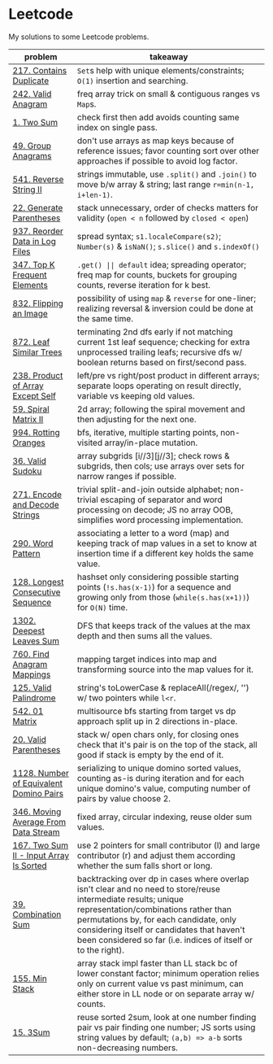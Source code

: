 # Leetcode

My solutions to some Leetcode problems.

| **problem**                                                                        | **takeaway**                                                                                                                                                                                                                                                                                                     |
| ---------------------------------------------------------------------------------- | ---------------------------------------------------------------------------------------------------------------------------------------------------------------------------------------------------------------------------------------------------------------------------------------------------------------- |
| [217. Contains Duplicate](217_contains-duplicate.md)                               | `Set`s help with unique elements/constraints; `O(1)` insertion and searching.                                                                                                                                                                                                                                    |
| [242. Valid Anagram](242_valid-anagram.md)                                         | freq array trick on small & contiguous ranges vs `Map`s.                                                                                                                                                                                                                                                         |
| [1. Two Sum](1_two-sum.md)                                                         | check first then add avoids counting same index on single pass.                                                                                                                                                                                                                                                  |
| [49. Group Anagrams](49_group-anagrams.md)                                         | don't use arrays as map keys because of reference issues; favor counting sort over other approaches if possible to avoid log factor.                                                                                                                                                                             |
| [541. Reverse String II](541_reverse-string-ii.md)                                 | strings immutable, use `.split()` and `.join()` to move b/w array & string; last range `r=min(n-1, i+len-1)`.                                                                                                                                                                                                    |
| [22. Generate Parentheses](22_generate-parentheses.md)                             | stack unnecessary, order of checks matters for validity (`open < n` followed by `closed < open`)                                                                                                                                                                                                                 |
| [937. Reorder Data in Log Files](937_reorder-data-in-log-files.md)                 | spread syntax; `s1.localeCompare(s2)`; `Number(s)` & `isNaN()`; `s.slice()` and `s.indexOf()`                                                                                                                                                                                                                    |
| [347. Top K Frequent Elements](347_top-k-frequent-elements.md)                     | `.get() \|\| default` idea; spreading operator; freq map for counts, buckets for grouping counts, reverse iteration for k best.                                                                                                                                                                                  |
| [832. Flipping an Image](832_flipping-an-image.md)                                 | possibility of using `map` & `reverse` for one-liner; realizing reversal & inversion could be done at the same time.                                                                                                                                                                                             |
| [872. Leaf Similar Trees](872_leaf-similar-trees.md)                               | terminating 2nd dfs early if not matching current 1st leaf sequence; checking for extra unprocessed trailing leafs; recursive dfs w/ boolean returns based on first/second pass.                                                                                                                                 |
| [238. Product of Array Except Self](238_product-of-array-except-self.md)           | left/pre vs right/post product in different arrays; separate loops operating on result directly, variable vs keeping old values.                                                                                                                                                                                 |
| [59. Spiral Matrix II](59_spiral-matrix-ii.md)                                     | 2d array; following the spiral movement and then adjusting for the next one.                                                                                                                                                                                                                                     |
| [994. Rotting Oranges](994_rotting-oranges.md)                                     | bfs, iterative, multiple starting points, non-visited array/in-place mutation.                                                                                                                                                                                                                                   |
| [36. Valid Sudoku](36_valid-sudoku.md)                                             | array subgrids [i//3][j//3]; check rows & subgrids, then cols; use arrays over sets for narrow ranges if possible.                                                                                                                                                                                               |
| [271. Encode and Decode Strings](271_encode-and-decode-strings.md)                 | trivial split-and-join outside alphabet; non-trivial escaping of separator and word processing on decode; JS no array OOB, simplifies word processing implementation.                                                                                                                                            |
| [290. Word Pattern](290_word-pattern.md)                                           | associating a letter to a word (map) and keeping track of map values in a set to know at insertion time if a different key holds the same value.                                                                                                                                                                 |
| [128. Longest Consecutive Sequence](128_longest-consecutive-sequence.md)           | hashset only considering possible starting points (`!s.has(x-1)`) for a sequence and growing only from those (`while(s.has(x+1))`) for `O(N)` time.                                                                                                                                                              |
| [1302. Deepest Leaves Sum](1302_deepest-leaves-sum.md)                             | DFS that keeps track of the values at the max depth and then sums all the values.                                                                                                                                                                                                                                |
| [760. Find Anagram Mappings](760_find-anagram-mappings.md)                         | mapping target indices into map and transforming source into the map values for it.                                                                                                                                                                                                                              |
| [125. Valid Palindrome](125_valid-palindrome.md)                                   | string's toLowerCase & replaceAll(/regex/, '') w/ two pointers while `l<r`.                                                                                                                                                                                                                                      |
| [542. 01 Matrix](542_01-matrix.md)                                                 | multisource bfs starting from target vs dp approach split up in 2 directions in-place.                                                                                                                                                                                                                           |
| [20. Valid Parentheses](20_valid-parentheses.md)                                   | stack w/ open chars only, for closing ones check that it's pair is on the top of the stack, all good if stack is empty by the end of it.                                                                                                                                                                         |
| [1128. Number of Equivalent Domino Pairs](1128_equivalent-domino-pairs.md)         | serializing to unique domino sorted values, counting as-is during iteration and for each unique domino's value, computing number of pairs by value choose 2.                                                                                                                                                     |
| [346. Moving Average From Data Stream](346_moving-average-from-data-stream.md)     | fixed array, circular indexing, reuse older sum values.                                                                                                                                                                                                                                                          |
| [167. Two Sum II - Input Array Is Sorted](167_two-sum-ii-input-array-is-sorted.md) | use 2 pointers for small contributor (l) and large contributor (r) and adjust them according whether the sum falls short or long.                                                                                                                                                                                |
| [39. Combination Sum](39_combination-sum.md)                                       | backtracking over dp in cases where overlap isn't clear and no need to store/reuse intermediate results; unique representation/combinations rather than permutations by, for each candidate, only considering itself or candidates that haven't been considered so far (i.e. indices of itself or to the right). |
| [155. Min Stack](155_min-stack.md)                                                 | array stack impl faster than LL stack bc of lower constant factor; minimum operation relies only on current value vs past minimum, can either store in LL node or on separate array w/ counts.                                                                                                                   |
| [15. 3Sum](15_3sum.md)                                                             | reuse sorted 2sum, look at one number finding pair vs pair finding one number; JS sorts using string values by default; `(a,b) => a-b` sorts non-decreasing numbers.                                                                                                                                             |
